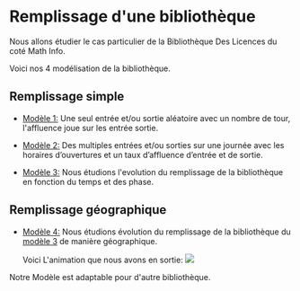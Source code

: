 # Remplissage d'une bibliothèque

Nous allons étudier le cas particulier de la Bibliothèque Des Licences du coté Math Info.

Voici nos 4 modélisation de la bibliothèque.

## Remplissage simple 
* [Modèle 1:](https://github.com/are2019-l0-a1a2/Remplissage-d-une-biblioth-que/blob/master/Mod%C3%A8le1.ipynb)
    Une seul entrée et/ou sortie aléatoire avec un nombre de tour, l'affluence joue sur les entrée sortie.
    
* [Modèle 2:](https://github.com/are2019-l0-a1a2/Remplissage-d-une-biblioth-que/blob/master/Mod%C3%A8le2.ipynb)
    Des multiples entrées et/ou sorties sur une journée avec les horaires d’ouvertures et un taux d’affluence d’entrée et de sortie. 
    
* [Modèle 3:](https://github.com/are2019-l0-a1a2/Remplissage-d-une-biblioth-que/blob/master/Mod%C3%A8le3.ipynb)
    Nous étudions l'evolution du remplissage de la bibliothèque en fonction du temps et des phase.
    
## Remplissage géographique
* [Modèle 4:](https://github.com/are2019-l0-a1a2/Remplissage-d-une-biblioth-que/blob/master/Mod%C3%A8le%204%20Animation.ipynb)
    Nous étudions évolution du remplissage de la bibliothèque du [modèle 3](https://github.com/are2019-l0-a1a2/Remplissage-d-une-biblioth-que/blob/master/Mod%C3%A8le3.ipynb) de manière géographique.
    
    Voici L'animation que nous avons en sortie:
![](https://github.com/are2019-l0-a1a2/Remplissage-d-une-biblioth-que/blob/master/moviemakeronline.com.190414-216bd46e-236a-4c3f-8995-246ac7d7d703.gif)


Notre Modèle est adaptable pour d'autre bibliothèque.
